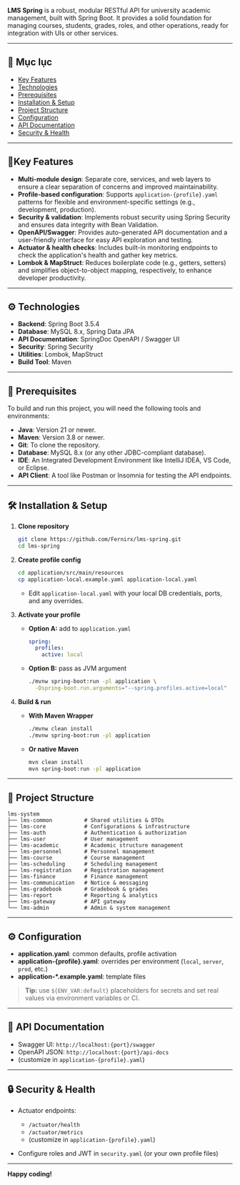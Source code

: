 **LMS Spring** is a robust, modular RESTful API for university academic management, built with Spring Boot. It provides a solid foundation for managing courses, students, grades, roles, and other operations, ready for integration with UIs or other services.

---

## 🔖 Mục lục
- [Key Features](#key-features)
- [Technologies](#-technologies)
- [Prerequisites](#prerequisites)
- [Installation & Setup](#installation--setup)
- [Project Structure](#project-structure)
- [Configuration](#configuration)
- [API Documentation](#api-documentation)
- [Security & Health](#security--health)

---

## 🎯Key Features

* **Multi-module design**: Separate core, services, and web layers to ensure a clear separation of concerns and improved maintainability.
* **Profile-based configuration**: Supports `application-{profile}.yaml` patterns for flexible and environment-specific settings (e.g., development, production).
* **Security & validation**: Implements robust security using Spring Security and ensures data integrity with Bean Validation.
* **OpenAPI/Swagger**: Provides auto-generated API documentation and a user-friendly interface for easy API exploration and testing.
* **Actuator & health checks**: Includes built-in monitoring endpoints to check the application's health and gather key metrics.
* **Lombok & MapStruct**: Reduces boilerplate code (e.g., getters, setters) and simplifies object-to-object mapping, respectively, to enhance developer productivity.

---

## ⚙️ Technologies

* **Backend**: Spring Boot 3.5.4
* **Database**: MySQL 8.x, Spring Data JPA
* **API Documentation**: SpringDoc OpenAPI / Swagger UI
* **Security**: Spring Security
* **Utilities**: Lombok, MapStruct
* **Build Tool**: Maven

---

## 🚀 Prerequisites

To build and run this project, you will need the following tools and environments:

* **Java**: Version 21 or newer.
* **Maven**: Version 3.8 or newer.
* **Git**: To clone the repository.
* **Database**: MySQL 8.x (or any other JDBC-compliant database).
* **IDE**: An Integrated Development Environment like IntelliJ IDEA, VS Code, or Eclipse.
* **API Client**: A tool like Postman or Insomnia for testing the API endpoints.

---

## 🛠️ Installation & Setup

1. **Clone repository**

   ```bash
   git clone https://github.com/Fernirx/lms-spring.git
   cd lms-spring
   ```

2. **Create profile config**

   ```bash
   cd application/src/main/resources
   cp application-local.example.yaml application-local.yaml
   ```

   * Edit `application-local.yaml` with your local DB credentials, ports, and any overrides.

3. **Activate your profile**

   * **Option A:** add to `application.yaml`

     ```yaml
     spring:
       profiles:
         active: local
     ```
   * **Option B:** pass as JVM argument

     ```bash
     ./mvnw spring-boot:run -pl application \
       -Dspring-boot.run.arguments="--spring.profiles.active=local"
     ```

4. **Build & run**

   * **With Maven Wrapper**

     ```bash
     ./mvnw clean install
     ./mvnw spring-boot:run -pl application
     ```
   * **Or native Maven**

     ```bash
     mvn clean install
     mvn spring-boot:run -pl application
     ```

---

## 📁 Project Structure

```
lms-system
├── lms-common          # Shared utilities & DTOs
├── lms-core            # Configurations & infrastructure
├── lms-auth            # Authentication & authorization
├── lms-user            # User management
├── lms-academic        # Academic structure management
├── lms-personnel       # Personnel management
├── lms-course          # Course management
├── lms-scheduling      # Scheduling management
├── lms-registration    # Registration management
├── lms-finance         # Finance management
├── lms-communication   # Notice & messaging
├── lms-gradebook       # Gradebook & grades
├── lms-report          # Reporting & analytics
├── lms-gateway         # API gateway
└── lms-admin           # Admin & system management
```

---

## ⚙️ Configuration

* **application.yaml**: common defaults, profile activation
* **application-{profile}.yaml**: overrides per environment (`local`, `server`, `prod`, etc.)
* **application-\*.example.yaml**: template files

> **Tip:** use `${ENV_VAR:default}` placeholders for secrets and set real values via environment variables or CI.

---

## 💬 API Documentation

* Swagger UI: `http://localhost:{port}/swagger`
* OpenAPI JSON: `http://localhost:{port}/api-docs`
* (customize in `application-{profile}.yaml`)
---

## 🔒 Security & Health

* Actuator endpoints:

   * `/actuator/health`
   * `/actuator/metrics`
   * (customize in `application-{profile}.yaml`)
* Configure roles and JWT in `security.yaml` (or your own profile files)

---

**Happy coding!**
